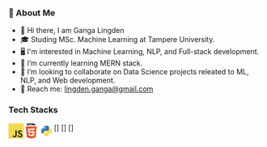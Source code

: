 ### 📖  About Me
- <span style = f> 👋 Hi there, I am Ganga Lingden </span>
- 🎓 Studing MSc. Machine Learning at Tampere University.
- 🖥 I'm interested in Machine Learning, NLP, and Full-stack development.
- 🌱 I’m currently learning MERN stack.
- 👯 I’m looking to collaborate on Data Science projects releated to ML, NLP, and Web development.
- 📧  Reach me: lingden.ganga@gmail.com

### Tech Stacks
 [<img align="left" alt="Java" width="30px" src="https://raw.githubusercontent.com/github/explore/80688e429a7d4ef2fca1e82350fe8e3517d3494d/topics/javascript/javascript.png"/>]
 [<img align="left" alt="Java" width="30px" src="https://raw.githubusercontent.com/github/explore/80688e429a7d4ef2fca1e82350fe8e3517d3494d/topics/html/html.png"/>]
 [<img align="left" alt="Java" width="30px" src="https://raw.githubusercontent.com/github/explore/80688e429a7d4ef2fca1e82350fe8e3517d3494d/topics/python/python.png"/>]





<!--
**glingden/glingden** is a ✨ _special_ ✨ repository because its `README.md` (this file) appears on your GitHub profile.

Here are some ideas to get you started:

- 🔭 I’m currently working on ...
- 🌱 I’m currently learning ...
- 👯 I’m looking to collaborate on ...
- 🤔 I’m looking for help with ...
- 💬 Ask me about ...
- 📫 How to reach me: ...
- 😄 Pronouns: ...
- ⚡ Fun fact: ...
-->
